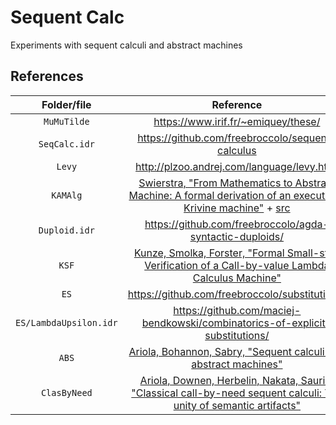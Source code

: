 # Sequent Calc

Experiments with sequent calculi and abstract machines

## References

| Folder/file            | Reference |
| :--------------------: | :-------: |
| `MuMuTilde`            | https://www.irif.fr/~emiquey/these/ |
| `SeqCalc.idr`          | https://github.com/freebroccolo/sequent-calculus |
| `Levy`                 | http://plzoo.andrej.com/language/levy.html |
| `KAMAlg`               | [Swierstra, "From Mathematics to Abstract Machine: A formal derivation of an executable Krivine machine"](https://arxiv.org/abs/1202.2924) + [src](https://bitbuck.org/sergei.romanenko/agda-krivine-machine/) |
| `Duploid.idr`          | https://github.com/freebroccolo/agda-syntactic-duploids/ |
| `KSF`                  | [Kunze, Smolka, Forster, "Formal Small-step Verification of a Call-by-value Lambda Calculus Machine"](https://arxiv.org/abs/1806.03205) |
| `ES`                   | https://github.com/freebroccolo/substitutions/ |
| `ES/LambdaUpsilon.idr` | https://github.com/maciej-bendkowski/combinatorics-of-explicit-substitutions/ |
| `ABS`                  | [Ariola, Bohannon, Sabry, "Sequent calculi and abstract machines"](https://www.cs.indiana.edu/~sabry/papers/sequent.pdf) |
| `ClasByNeed`           | [Ariola, Downen, Herbelin, Nakata, Saurin, "Classical call-by-need sequent calculi: The unity of semantic artifacts"](http://ix.cs.uoregon.edu/~pdownen/classical-need-artifacts/) |
